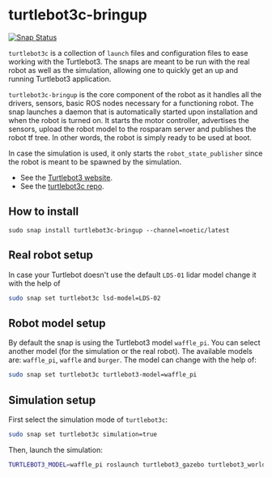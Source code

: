 # turtlebot3c-bringup

[![Snap Status](https://build.snapcraft.io/badge/canonical/turtlebot3c-snap.svg)](https://build.snapcraft.io/user/canonical/turtlebot3c-snap)

`turtlebot3c` is a collection of `launch` files and configuration files to ease working with the Turtlebot3.
The snaps are meant to be run with the real robot as well as the simulation, allowing one to quickly get an up and running Turtlebot3 application.

`turtlebot3c-bringup` is the core component of the robot as it handles all the drivers,
sensors, basic ROS nodes necessary for a functioning robot.
The snap launches a daemon that is automatically started upon installation and when the robot is turned on.
It starts the motor controller, advertises the sensors,
upload the robot model to the rosparam server and publishes the robot tf tree.
In other words, the robot is simply ready to be used at boot.

In case the simulation is used,
it only starts the `robot_state_publisher` since the robot is meant to be spawned by the simulation.

- See the [Turtlebot3 website](http://emanual.robotis.com/docs/en/platform/turtlebot3/overview/).
- See the [turtlebot3c repo](https://github.com/canonical/turtlebot3c).

## How to install

```terminal
sudo snap install turtlebot3c-bringup --channel=noetic/latest
```

## Real robot setup

In case your Turtlebot doesn't use the default `LDS-01` lidar model change it with the help of

```bash
sudo snap set turtlebot3c lsd-model=LDS-02
```

## Robot model setup

By default the snap is using the Turtlebot3 model `waffle_pi`.
You can select another model (for the simulation or the real robot).
The available models are: `waffle_pi`, `waffle` and `burger`.
The model can change with the help of:

```bash
sudo snap set turtlebot3c turtlebot3-model=waffle_pi
```

## Simulation setup

First select the simulation mode of `turtlebot3c`:

```bash
sudo snap set turtlebot3c simulation=true
```

Then, launch the simulation:

```bash
TURTLEBOT3_MODEL=waffle_pi roslaunch turtlebot3_gazebo turtlebot3_world.launch
```
